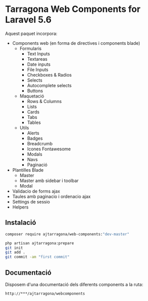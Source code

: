 # Tarragona Web Components for Laravel 5.6

Aquest paquet incorpora:
 - Components web (en forma de directives i components blade)
 	- Formularis
 		- Text Inputs
		- Textareas
		- Date inputs
		- File Inputs
		- Checkboxes & Radios
		- Selects
		- Autocomplete selects
		- Buttons
 	- Maquetació
		- Rows & Columns
		- Lists
		- Cards
		- Tabs
		- Tables
 	- Utils
		- Alerts
		- Badges
		- Breadcrumb
		- Icones Fontawesome
		- Modals
		- Navs
		- Paginació
 - Plantilles Blade
 	- Master
 	- Master amb sidebar i toolbar
 	- Modal
 - Validacio de forms ajax
 - Taules amb paginacio i ordenacio ajax
 - Settings de sessio
 - Helpers

## Instalació
```bash
composer require ajtarragona/web-components:"dev-master"
```

```bash
php artisan ajtarragona:prepare
git init
git add .
git commit -am "first commit"
```

## Documentació
Disposem d'una documentació dels diferents components a la ruta:
```bash
http://***/ajtarragona/webcomponents
```
